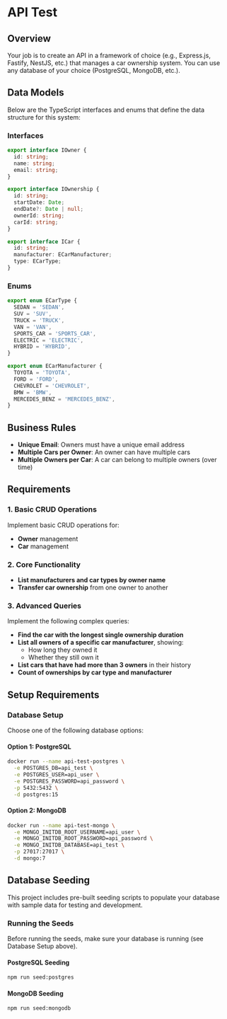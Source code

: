 # API Test

## Overview

Your job is to create an API in a framework of choice (e.g., Express.js, Fastify, NestJS, etc.) that manages a car ownership system. You can use any database of your choice (PostgreSQL, MongoDB, etc.).

## Data Models

Below are the TypeScript interfaces and enums that define the data structure for this system:

### Interfaces

```typescript
export interface IOwner {
  id: string;
  name: string;
  email: string;
}

export interface IOwnership {
  id: string;
  startDate: Date;
  endDate?: Date | null;
  ownerId: string;
  carId: string;
}

export interface ICar {
  id: string;
  manufacturer: ECarManufacturer;
  type: ECarType;
}
```

### Enums

```typescript
export enum ECarType {
  SEDAN = 'SEDAN',
  SUV = 'SUV',
  TRUCK = 'TRUCK',
  VAN = 'VAN',
  SPORTS_CAR = 'SPORTS_CAR',
  ELECTRIC = 'ELECTRIC',
  HYBRID = 'HYBRID',
}

export enum ECarManufacturer {
  TOYOTA = 'TOYOTA',
  FORD = 'FORD',
  CHEVROLET = 'CHEVROLET',
  BMW = 'BMW',
  MERCEDES_BENZ = 'MERCEDES_BENZ',
}
```

## Business Rules

- **Unique Email**: Owners must have a unique email address
- **Multiple Cars per Owner**: An owner can have multiple cars
- **Multiple Owners per Car**: A car can belong to multiple owners (over time)

## Requirements

### 1. Basic CRUD Operations
Implement basic CRUD operations for:
- **Owner** management
- **Car** management

### 2. Core Functionality
- **List manufacturers and car types by owner name**
- **Transfer car ownership** from one owner to another

### 3. Advanced Queries
Implement the following complex queries:

- **Find the car with the longest single ownership duration**
- **List all owners of a specific car manufacturer**, showing:
  - How long they owned it
  - Whether they still own it
- **List cars that have had more than 3 owners** in their history
- **Count of ownerships by car type and manufacturer**

## Setup Requirements

### Database Setup

Choose one of the following database options:

#### Option 1: PostgreSQL
```bash
docker run --name api-test-postgres \
  -e POSTGRES_DB=api_test \
  -e POSTGRES_USER=api_user \
  -e POSTGRES_PASSWORD=api_password \
  -p 5432:5432 \
  -d postgres:15
```

#### Option 2: MongoDB
```bash
docker run --name api-test-mongo \
  -e MONGO_INITDB_ROOT_USERNAME=api_user \
  -e MONGO_INITDB_ROOT_PASSWORD=api_password \
  -e MONGO_INITDB_DATABASE=api_test \
  -p 27017:27017 \
  -d mongo:7
```

## Database Seeding

This project includes pre-built seeding scripts to populate your database with sample data for testing and development.

### Running the Seeds

Before running the seeds, make sure your database is running (see Database Setup above).

#### PostgreSQL Seeding
```bash
npm run seed:postgres
```

#### MongoDB Seeding  
```bash
npm run seed:mongodb
```
